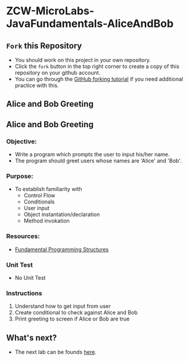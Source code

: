 # ZCW-MicroLabs-JavaFundamentals-AliceAndBob

## `Fork` this Repository
* You should work on this project in your own repository.
* Click the `fork` button in the top right corner to create a copy of this repository on your github account.
* You can go through the [GitHub forking tutorial](https://help.github.com/articles/fork-a-repo/) if you need additional practice with this.


## Alice and Bob Greeting

## Alice and Bob Greeting


### **Objective:**
* Write a program which prompts the user to input his/her name.
* The program should greet users whose names are 'Alice' and 'Bob'.


### **Purpose:**
* To establish familiarity with
    * Control Flow
    * Conditionals
    * User input
    * Object instantation/declaration
    * Method invokation

### **Resources:**
* [Fundamental Programming Structures](https://zipcoder.github.io/reveal-slides/fundament-programing-stuctures.html#/)



### Unit Test
* No Unit Test


### Instructions
1. Understand how to get input from user
2. Create conditional to check against Alice and Bob
3. Print greeting to screen if Alice or Bob are true


## What's next?
* The next lab can be founds [here](https://github.com/Zipcoder/ZCW-MicroLabs-JavaFundamentals-SumOfInput).
